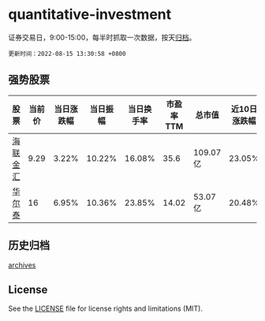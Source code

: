 # quantitative-investment

证券交易日，9:00-15:00，每半时抓取一次数据，按天[归档](archives)。

`更新时间：2022-08-15 13:30:58 +0800`

## 强势股票

|股票|当前价|当日涨跌幅|当日振幅|当日换手率|市盈率TTM|总市值|近10日涨跌幅|
|----|----|----|----|----|----|----|----|
|[海联金汇](https://xueqiu.com/S/SZ002537)|9.29|3.22%|10.22%|16.08%|35.6|109.07亿|23.05%|
|[华尔泰](https://xueqiu.com/S/SZ001217)|16|6.95%|10.36%|23.85%|14.02|53.07亿|20.48%|

## 历史归档

[archives](archives)

## License

See the [LICENSE](LICENSE) file for license rights and limitations (MIT).